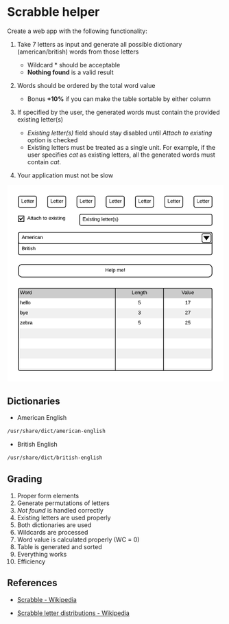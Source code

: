# Scrabble helper

Create a web app with the following functionality:

1. Take 7 letters as input and generate all possible dictionary (american/british) words from those letters

    * Wildcard \* should be acceptable
    * **Nothing found** is a valid result

2. Words should be ordered by the total word value

    * Bonus **+10%** if you can make the table sortable by either column

3. If specified by the user, the generated words must contain the provided existing letter(s)

    * *Existing letter(s)* field should stay disabled until *Attach to existing* option is checked
    * Existing letters must be treated as a single unit. For example, if the user specifies *cat* as existing letters, all the generated words must contain *cat*.

4. Your application must not be slow

![Scrabble](scrabble.png)

## Dictionaries

* American English

```bash
/usr/share/dict/american-english
```

* British English

```bash
/usr/share/dict/british-english
```

## Grading

1. Proper form elements
2. Generate permutations of letters
3. *Not found* is handled correctly
4. Existing letters are used properly
5. Both dictionaries are used
6. Wildcards are processed
7. Word value is calculated properly (WC = 0)
8. Table is generated and sorted
9. Everything works
10. Efficiency

## References

* [Scrabble - Wikipedia](https://en.wikipedia.org/wiki/Scrabble)

* [Scrabble letter distributions - Wikipedia](https://en.wikipedia.org/wiki/Scrabble_letter_distributions)
